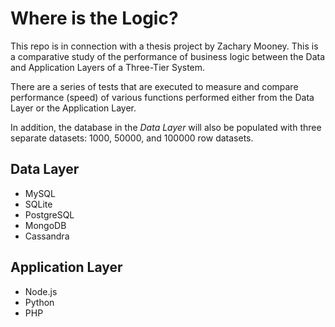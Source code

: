 # Where is the Logic?

This repo is in connection with a thesis project by Zachary Mooney. This is a comparative study of the performance of business logic between the Data and Application Layers of a Three-Tier System.

There are a series of tests that are executed to measure and compare performance (speed) of various functions performed either from the Data Layer or the Application Layer.

In addition, the database in the *Data Layer* will also be populated with three separate datasets: 1000, 50000, and 100000 row datasets.

## Data Layer

- MySQL
- SQLite
- PostgreSQL
- MongoDB
- Cassandra

## Application Layer

- Node.js
- Python
- PHP

